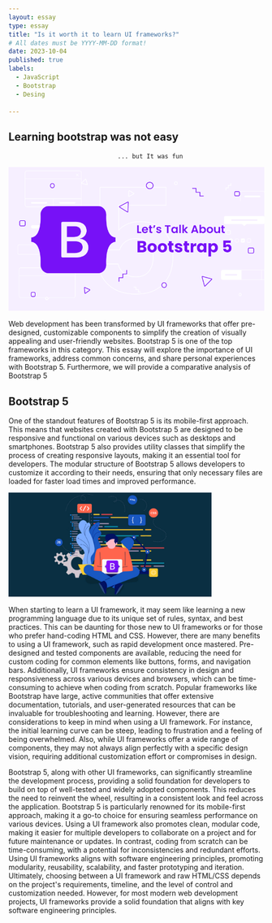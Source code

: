 ```yaml
---
layout: essay
type: essay
title: "Is it worth it to learn UI frameworks?"
# All dates must be YYYY-MM-DD format!
date: 2023-10-04
published: true
labels:
  - JavaScript
  - Bootstrap
  - Desing
 
---
```

## Learning bootstrap was not easy
                                  ... but It was fun

<div class="text-center p-4">
  <img width="600px" class="rounded float-start pe-4" src="../essays/lets-talk-about-bootstrap.png" class="img-thumbnail">
</div>

Web development has been transformed by UI frameworks that offer pre-designed, customizable components to simplify the creation of visually appealing and user-friendly websites. Bootstrap 5 is one of the top frameworks in this category. This essay will explore the importance of UI frameworks, address common concerns, and share personal experiences with Bootstrap 5. Furthermore, we will provide a comparative analysis of Bootstrap 5

## Bootstrap 5

One of the standout features of Bootstrap 5 is its mobile-first approach. This means that websites created with Bootstrap 5 are designed to be responsive and functional on various devices such as desktops and smartphones. Bootstrap 5 also provides utility classes that simplify the process of creating responsive layouts, making it an essential tool for developers. The modular structure of Bootstrap 5 allows developers to customize it according to their needs, ensuring that only necessary files are loaded for faster load times and improved performance.

<div class="text-start p-4">
  <img width="400px" src="../essays/thinkbootstrap.jpg" class="img-thumbnail" >
</div>

When starting to learn a UI framework, it may seem like learning a new programming language due to its unique set of rules, syntax, and best practices. This can be daunting for those new to UI frameworks or for those who prefer hand-coding HTML and CSS. However, there are many benefits to using a UI framework, such as rapid development once mastered. Pre-designed and tested components are available, reducing the need for custom coding for common elements like buttons, forms, and navigation bars. Additionally, UI frameworks ensure consistency in design and responsiveness across various devices and browsers, which can be time-consuming to achieve when coding from scratch. Popular frameworks like Bootstrap have large, active communities that offer extensive documentation, tutorials, and user-generated resources that can be invaluable for troubleshooting and learning. However, there are considerations to keep in mind when using a UI framework. For instance, the initial learning curve can be steep, leading to frustration and a feeling of being overwhelmed. Also, while UI frameworks offer a wide range of components, they may not always align perfectly with a specific design vision, requiring additional customization effort or compromises in design.

Bootstrap 5, along with other UI frameworks, can significantly streamline the development process, providing a solid foundation for developers to build on top of well-tested and widely adopted components. This reduces the need to reinvent the wheel, resulting in a consistent look and feel across the application. Bootstrap 5 is particularly renowned for its mobile-first approach, making it a go-to choice for ensuring seamless performance on various devices. Using a UI framework also promotes clean, modular code, making it easier for multiple developers to collaborate on a project and for future maintenance or updates. In contrast, coding from scratch can be time-consuming, with a potential for inconsistencies and redundant efforts. Using UI frameworks aligns with software engineering principles, promoting modularity, reusability, scalability, and faster prototyping and iteration. Ultimately, choosing between a UI framework and raw HTML/CSS depends on the project's requirements, timeline, and the level of control and customization needed. However, for most modern web development projects, UI frameworks provide a solid foundation that aligns with key software engineering principles.
